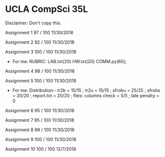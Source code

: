 # UCLA CompSci 35L

Disclaimer: Don't copy this.

Assignment  1   97 / 100    11/30/2018

Assignment  2   92 / 100	  11/30/2018	 	 

Assignment  3   100 / 100	  11/30/2018

- For me: RUBRIC: LAB.txt(20) HW.txt(20) COMM.py(60);	 

Assignment  4   98 / 100	  11/30/2018	 	 

Assignment  5   100 / 100	  11/30/2018

- For me: Distribution:- tr2b = 15/15 ; tr2u = 15/15 ; sfrobu = 25/25 ; sfrobs = 20/20 ; report.txt = 20/20 ; files: columns check = 5/5 ; late penalty = 0	 

Assignment  6   95 / 100	  11/30/2018	 	 

Assignment  7   95 / 100	  11/30/2018	 	 

Assignment  8   99 / 100	  11/30/2018	 	 

Assignment  9   100 / 100	  11/30/2018	 	 

Assignment  10  100 / 100	  12/7/2018
